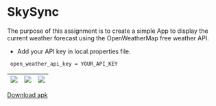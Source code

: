 # SkySync

The purpose of this assignment is to create a simple App to display the current weather forecast
using the OpenWeatherMap free weather API.

* Add your API key in local.properties file.
   
``` open_weather_api_key = YOUR_API_KEY```

| <img src = "./media/permissions.jpg"/> | <img src = "./media/home.jpg"/> | <img src = "./media/gif.gif"/> |
|----------------------------------------|---------------------------------|--------------------------------|

[Download apk](https://drive.google.com/file/d/1J_14YlVB1BS5FS2pUufsftoddEtHCEFx/view?usp=sharing)
